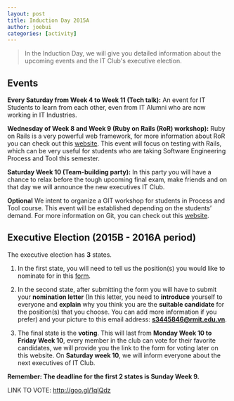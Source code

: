 ```yaml
---
layout: post
title: Induction Day 2015A
author: joebui
categories: [activity]
---
```


> In the Induction Day, we will give you detailed information
> about the upcoming events and the IT Club's executive election.

## Events

**Every Saturday from Week 4 to Week 11 (Tech talk):** 
An event for IT Students to learn from each other, even 
from IT Alumni who are now working in IT Industries.

**Wednesday of Week 8 and Week 9 (Ruby on Rails (RoR) workshop):** 
Ruby on Rails is a very powerful web framework, for more information about RoR 
you can check out this [website](http://rubyonrails.org/). This event will focus on testing with Rails, 
which can be very useful for students who are taking Software Engineering 
Process and Tool this semester.

**Saturday Week 10 (Team-building party):** 
In this party you will have a chance to relax before the tough upcoming final exam, 
make friends and on that day we will announce the new executives  IT Club.   

**Optional** 
We intent to organize a GIT workshop for students in Process and Tool course. 
This event will be established depending on the students’ demand. For more 
information on Git, you can check out this [website](http://www.git-scm.com/).   


## Executive Election (2015B - 2016A period)
The executive election has **3** states. 

1. In the first state, you will need to tell us the position(s) you would like to 
nominate for in this [form](http://goo.gl/gYvnUa). 

2. In the second state, after submitting the form you will have to submit your **nomination letter** (In this letter, you need to **introduce** yourself to everyone and **explain** why you think you are the **suitable candidate** for the position(s) that you choose. You can add more information if you prefer) and your picture to this email address: **s3445846@rmit.edu.vn**.

3. The final state is the **voting**. This will last from **Monday Week 10 to Friday Week 10**, 
every member in the club can vote for their favorite candidates, we will provide you the link to the form for voting later on this website. On **Saturday week 10**, we will inform everyone about the next executives of IT Club.

**Remember: The deadline for the first 2 states is Sunday Week 9.**

LINK TO VOTE: http://goo.gl/1qIQdz
